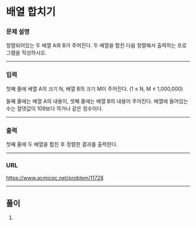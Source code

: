 # 배열 합치기

### 문제 설명

정렬되어있는 두 배열 A와 B가 주어진다. 두 배열을 합친 다음 정렬해서 출력하는 프로그램을 작성하시오.

-----------
### 입력

첫째 줄에 배열 A의 크기 N, 배열 B의 크기 M이 주어진다. (1 ≤ N, M ≤ 1,000,000)

둘째 줄에는 배열 A의 내용이, 셋째 줄에는 배열 B의 내용이 주어진다. 배열에 들어있는 수는 절댓값이 109보다 작거나 같은 정수이다.

-----------
### 출력

첫째 줄에 두 배열을 합친 후 정렬한 결과를 출력한다.

-----------
### URL

https://www.acmicpc.net/problem/11728

-----------
## 풀이
1. 